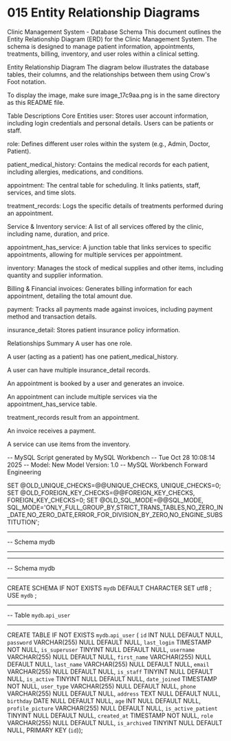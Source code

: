# 015 Entity Relationship Diagrams
Clinic Management System - Database Schema
This document outlines the Entity Relationship Diagram (ERD) for the Clinic Management System. The schema is designed to manage patient information, appointments, treatments, billing, inventory, and user roles within a clinical setting.

Entity Relationship Diagram
The diagram below illustrates the database tables, their columns, and the relationships between them using Crow's Foot notation.

To display the image, make sure image_17c9aa.png is in the same directory as this README file.

Table Descriptions
Core Entities
user: Stores user account information, including login credentials and personal details. Users can be patients or staff.

role: Defines different user roles within the system (e.g., Admin, Doctor, Patient).

patient_medical_history: Contains the medical records for each patient, including allergies, medications, and conditions.

appointment: The central table for scheduling. It links patients, staff, services, and time slots.

treatment_records: Logs the specific details of treatments performed during an appointment.

Service & Inventory
service: A list of all services offered by the clinic, including name, duration, and price.

appointment_has_service: A junction table that links services to specific appointments, allowing for multiple services per appointment.

inventory: Manages the stock of medical supplies and other items, including quantity and supplier information.

Billing & Financial
invoices: Generates billing information for each appointment, detailing the total amount due.

payment: Tracks all payments made against invoices, including payment method and transaction details.

insurance_detail: Stores patient insurance policy information.

Relationships Summary
A user has one role.

A user (acting as a patient) has one patient_medical_history.

A user can have multiple insurance_detail records.

An appointment is booked by a user and generates an invoice.

An appointment can include multiple services via the appointment_has_service table.

treatment_records result from an appointment.

An invoice receives a payment.

A service can use items from the inventory.

-- MySQL Script generated by MySQL Workbench
-- Tue Oct 28 10:08:14 2025
-- Model: New Model    Version: 1.0
-- MySQL Workbench Forward Engineering

SET @OLD_UNIQUE_CHECKS=@@UNIQUE_CHECKS, UNIQUE_CHECKS=0;
SET @OLD_FOREIGN_KEY_CHECKS=@@FOREIGN_KEY_CHECKS, FOREIGN_KEY_CHECKS=0;
SET @OLD_SQL_MODE=@@SQL_MODE, SQL_MODE='ONLY_FULL_GROUP_BY,STRICT_TRANS_TABLES,NO_ZERO_IN_DATE,NO_ZERO_DATE,ERROR_FOR_DIVISION_BY_ZERO,NO_ENGINE_SUBSTITUTION';

-- -----------------------------------------------------
-- Schema mydb
-- -----------------------------------------------------

-- -----------------------------------------------------
-- Schema mydb
-- -----------------------------------------------------
CREATE SCHEMA IF NOT EXISTS `mydb` DEFAULT CHARACTER SET utf8 ;
USE `mydb` ;

-- -----------------------------------------------------
-- Table `mydb`.`api_user`
-- -----------------------------------------------------
CREATE TABLE IF NOT EXISTS `mydb`.`api_user` (
  `id` INT NULL DEFAULT NULL,
  `password` VARCHAR(255) NULL DEFAULT NULL,
  `last_login` TIMESTAMP NOT NULL,
  `is_superuser` TINYINT NULL DEFAULT NULL,
  `username` VARCHAR(255) NULL DEFAULT NULL,
  `first_name` VARCHAR(255) NULL DEFAULT NULL,
  `last_name` VARCHAR(255) NULL DEFAULT NULL,
  `email` VARCHAR(255) NULL DEFAULT NULL,
  `is_staff` TINYINT NULL DEFAULT NULL,
  `is_active` TINYINT NULL DEFAULT NULL,
  `date_joined` TIMESTAMP NOT NULL,
  `user_type` VARCHAR(255) NULL DEFAULT NULL,
  `phone` VARCHAR(255) NULL DEFAULT NULL,
  `address` TEXT NULL DEFAULT NULL,
  `birthday` DATE NULL DEFAULT NULL,
  `age` INT NULL DEFAULT NULL,
  `profile_picture` VARCHAR(255) NULL DEFAULT NULL,
  `is_active_patient` TINYINT NULL DEFAULT NULL,
  `created_at` TIMESTAMP NOT NULL,
  `role` VARCHAR(255) NULL DEFAULT NULL,
  `is_archived` TINYINT NULL DEFAULT NULL,
  PRIMARY KEY (`id`));